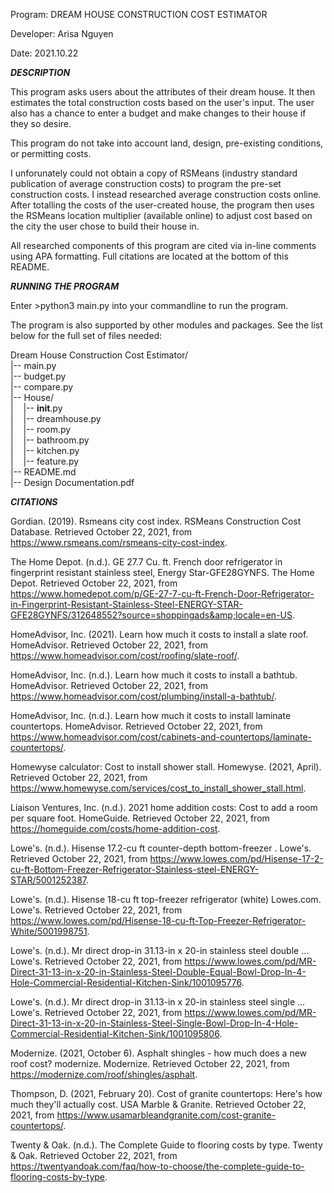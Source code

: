 Program: DREAM HOUSE CONSTRUCTION COST ESTIMATOR

Developer: Arisa Nguyen

Date: 2021.10.22

***********DESCRIPTION***********

This program asks users about the attributes of their dream house. It then estimates the total construction costs
based on the user's input. The user also has a chance to enter a budget and make changes to their house 
if they so desire. 

This program do not take into account land, design, pre-existing conditions, or permitting costs. 

I unforunately could not obtain a copy of RSMeans (industry standard publication of average construction costs) to
program the pre-set construction costs. I instead researched average construction costs online. After totalling 
the costs of the user-created house, the program then uses the RSMeans location multiplier (available online) 
to adjust cost based on the city the user chose to build their house in.

All researched components of this program are cited via in-line comments using APA formatting. Full citations are 
located at the bottom of this README. 

***********RUNNING THE PROGRAM***********

Enter >python3 main.py into your commandline to run the program. 

The program is also supported by other modules and packages. See the list below for the full set of files needed:

Dream House Construction Cost Estimator/<br />
|-- main.py<br />
|-- budget.py<br />
|-- compare.py<br />
|-- House/<br />
| &nbsp; &nbsp;|-- __init__.py<br />
| &nbsp; &nbsp;|-- dreamhouse.py<br />
| &nbsp; &nbsp;|-- room.py<br />
| &nbsp; &nbsp;|-- bathroom.py<br />
| &nbsp; &nbsp;|-- kitchen.py<br />
| &nbsp; &nbsp;|-- feature.py<br />
|-- README.md<br />
|-- Design Documentation.pdf<br /> 

***********CITATIONS***********

Gordian. (2019). Rsmeans city cost index. RSMeans Construction Cost Database. Retrieved October 22, 2021, from https://www.rsmeans.com/rsmeans-city-cost-index. 

The Home Depot. (n.d.). GE 27.7 Cu. ft. French door refrigerator in fingerprint resistant stainless steel, Energy Star-GFE28GYNFS. The Home Depot. Retrieved October 22, 2021, from https://www.homedepot.com/p/GE-27-7-cu-ft-French-Door-Refrigerator-in-Fingerprint-Resistant-Stainless-Steel-ENERGY-STAR-GFE28GYNFS/312648552?source=shoppingads&amp;locale=en-US. 

HomeAdvisor, Inc. (2021). Learn how much it costs to install a slate roof. HomeAdvisor. Retrieved October 22, 2021, from https://www.homeadvisor.com/cost/roofing/slate-roof/. 

HomeAdvisor, Inc. (n.d.). Learn how much it costs to install a bathtub. HomeAdvisor. Retrieved October 22, 2021, from https://www.homeadvisor.com/cost/plumbing/install-a-bathtub/. 

HomeAdvisor, Inc. (n.d.). Learn how much it costs to install laminate countertops. HomeAdvisor. Retrieved October 22, 2021, from https://www.homeadvisor.com/cost/cabinets-and-countertops/laminate-countertops/. 

Homewyse calculator: Cost to install shower stall. Homewyse. (2021, April). Retrieved October 22, 2021, from https://www.homewyse.com/services/cost_to_install_shower_stall.html. 

Liaison Ventures, Inc. (n.d.). 2021 home addition costs: Cost to add a room per square foot. HomeGuide. Retrieved October 22, 2021, from https://homeguide.com/costs/home-addition-cost. 

Lowe's. (n.d.). Hisense 17.2-cu ft counter-depth bottom-freezer . Lowe's. Retrieved October 22, 2021, from https://www.lowes.com/pd/Hisense-17-2-cu-ft-Bottom-Freezer-Refrigerator-Stainless-steel-ENERGY-STAR/5001252387. 

Lowe's. (n.d.). Hisense 18-cu ft top-freezer refrigerator (white) Lowes.com. Lowe's. Retrieved October 22, 2021, from https://www.lowes.com/pd/Hisense-18-cu-ft-Top-Freezer-Refrigerator-White/5001998751. 

Lowe's. (n.d.). Mr direct drop-in 31.13-in x 20-in stainless steel double ... Lowe's. Retrieved October 22, 2021, from https://www.lowes.com/pd/MR-Direct-31-13-in-x-20-in-Stainless-Steel-Double-Equal-Bowl-Drop-In-4-Hole-Commercial-Residential-Kitchen-Sink/1001095776. 

Lowe's. (n.d.). Mr direct drop-in 31.13-in x 20-in stainless steel single ... Lowe's. Retrieved October 22, 2021, from https://www.lowes.com/pd/MR-Direct-31-13-in-x-20-in-Stainless-Steel-Single-Bowl-Drop-In-4-Hole-Commercial-Residential-Kitchen-Sink/1001095806. 

Modernize. (2021, October 6). Asphalt shingles - how much does a new roof cost? modernize. Modernize. Retrieved October 22, 2021, from https://modernize.com/roof/shingles/asphalt. 

Thompson, D. (2021, February 20). Cost of granite countertops: Here's how much they'll actually cost. USA Marble &amp; Granite. Retrieved October 22, 2021, from https://www.usamarbleandgranite.com/cost-granite-countertops/. 

Twenty & Oak. (n.d.). The Complete Guide to flooring costs by type. Twenty &amp; Oak. Retrieved October 22, 2021, from https://twentyandoak.com/faq/how-to-choose/the-complete-guide-to-flooring-costs-by-type. 
